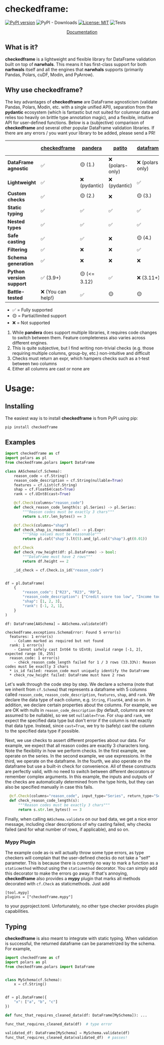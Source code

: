 # checkedframe:
[![PyPI version](https://badge.fury.io/py/checkedframe.svg)](https://badge.fury.io/py/checkedframe)
![PyPI - Downloads](https://img.shields.io/pypi/dm/checkedframe)
[![License: MIT](https://img.shields.io/badge/License-MIT-yellow.svg)](https://opensource.org/licenses/MIT)
![Tests](https://github.com/CangyuanLi/checkedframe/actions/workflows/tests.yaml/badge.svg)

<p align="center">
  <a href="https://cangyuanli.github.io/checkedframe/">Documentation</a>
<br>
</p>

## What is it?

**checkedframe** is a lightweight and flexible library for DataFrame validation built on top of **narwhals**. This means it has first-class support for both **narhwals** itself and all the engines that **narwhals** supports (primarily Pandas, Polars, cuDF, Modin, and PyArrow). 

## Why use checkedframe?

The key advantages of **checkedframe** are DataFrame agnosticism (validate Pandas, Polars, Modin, etc. with a single unified API), separation from the **pydantic** ecosystem (which is fantastic but not suited for columnar data and relies too heavily on brittle type annotation magic), and a flexible, intuitive API for user-defined functions. Below is a (subjective) comparison of **checkedframe** and several other popular DataFrame validation libraries. If there are any errors / you want your library to be added, please send a PR!

|                            | [checkedframe](https://github.com/cangyuanli/checkedframe) | [pandera](https://pandera.readthedocs.io/) | [patito](https://patito.readthedocs.io/) | [dataframely](https://dataframely.readthedocs.io/en/latest/index.html) | [great-expectations](https://docs.greatexpectations.io) | [pointblank](https://posit-dev.github.io/pointblank/) |
| -------------------------- | ---------------------------------------------------------- | ------------------------------------------ | ---------------------------------------- | ---------------------------------------------------------------------- | ------------------------------------------------------- | ----------------------------------------------------- |
| **DataFrame agnostic**     | ✅                                                          | 🟡 (1.)                                     | ❌ (polars-only)                          | ❌ (polars-only)                                                        | ❌ (pandas < 2.2-only)                                   | ✅                                                     |
| **Lightweight**            | ✅                                                          | ❌ (pydantic)                               | ❌ (pydantic)                             | ✅                                                                      | ❌                                                       | 🟡                                                     |
| **Custom checks**          | ✅                                                          | 🟡 (2.)                                     | ❌                                        | 🟡 (3.)                                                                 | ❌                                                       | 🟡                                                     |
| **Static typing**          | ✅                                                          | ✅                                          | ✅                                        | ✅                                                                      | ❌                                                       | ❌                                                     |
| **Nested types**           | ✅                                                          | ✅                                          | ✅                                        | ✅                                                                      | ❌                                                       | ✅                                                     |
| **Safe casting**           | ✅                                                          | ✅                                          | ❌                                        | 🟡 (4.)                                                                 | ❌                                                       | ❌                                                     |
| **Filtering**              | ✅                                                          | ❌                                          | ❌                                        | ✅                                                                      | ❌                                                       | ❌                                                     |
| **Schema generation**      | ✅                                                          | ❌                                          | ❌                                        | ❌                                                                      | ❌                                                       | ❌                                                     |
| **Python version support** | ✅ (3.9+)                                                   | 🟡 (<= 3.12)                                | ✅                                        | ❌ (3.11+)                                                              | ✅                                                       | 🟡  (3.10+)                                            |
| **Battle-tested**          | ❌ (You can help!)                                          | ✅                                          | 🟡                                        | 🟡                                                                      | ✅                                                       | 🟡                                                     |

- ✅ = Fully supported  
- 🟡 = Partial/limited support  
- ❌ = Not supported  

1. While **pandera** does support multiple libraries, it requires code changes to switch between them. Feature completeness also varies across different engines.
2. This is quite subjective, but I find writing non-trivial checks (e.g. those requiring multiple columns, group-by, etc.) non-intuitive and difficult
3. Checks must return an expr, which hampers checks such as a t-test between two columns
4. Either all columns are cast or none are


# Usage:

## Installing

The easiest way is to install **checkedframe** is from PyPI using pip:

```sh
pip install checkedframe
```

## Examples

```python
import checkedframe as cf
import polars as pl
from checkedframe.polars import DataFrame

class AASchema(cf.Schema):
    reason_code = cf.String()
    reason_code_description = cf.String(nullable=True)
    features = cf.List(cf.String)
    shap = cf.Float64(cast=True)
    rank = cf.UInt8(cast=True)

    @cf.Check(columns="reason_code")
    def check_reason_code_length(s: pl.Series) -> pl.Series:
        """Reason codes must be exactly 3 chars"""
        return s.str.len_bytes() == 3

    @cf.Check(columns="shap")
    def check_shap_is_reasonable() -> pl.Expr:
        """Shap values must be reasonable"""
        return pl.col("shap").lt(5).and_(pl.col("shap").gt(0.01))

    @cf.Check
    def check_row_height(df: pl.DataFrame) -> bool:
        """DataFrame must have 2 rows"""
        return df.height == 2

    _id_check = cf.Check.is_id("reason_code")


df = pl.DataFrame(
    {
        "reason_code": ["R23", "R23", "R9"],
        "reason_code_description": ["Credit score too low", "Income too low", None],
        "shap": [1, 2, 3],
        "rank": [-1, 2, 1],
    }
)

df: DataFrame[AASchema] = AASchema.validate(df)
```

```
checkedframe.exceptions.SchemaError: Found 5 error(s)
  features: 1 error(s)
    - Column marked as required but not found
  rank: 1 error(s)
    - Cannot safely cast Int64 to UInt8; invalid range [-1, 2], expected range [0, 255]
  reason_code: 1 error(s)
    - check_reason_code_length failed for 1 / 3 rows (33.33%): Reason codes must be exactly 3 chars
  * is_id failed: reason_code must uniquely identify the DataFrame
  * check_row_height failed: DataFrame must have 2 rows
```

Let's walk through the code step by step. We declare a schema (note that we inherit from `cf.Schema`) that represents a dataframe with 5 columns called `reason_code`, `reason_code_description`, `features`, `shap`, and `rank`. We declare the data type of each column, e.g. `String`, `Float64`, and so on. In addition, we declare certain properties about the columns. For example, we are OK with nulls in `reason_code_description` (by default, columns are not assumed to be nullable), so we set `nullable=True`. For `shap` and `rank`, we expect the specified data type but don't error if the column is not exactly that data type. Instead, since `cast=True`, we try to (safely) cast the column to the specified data type if possible. 

Next, we use checks to assert different properties about our data. For example, we expect that all reason codes are exactly 3 characters long. Note the flexibility in how we perform checks. In the first example, we operate on the series. In the second example, we use expressions. In the third, we operate on the dataframe. In the fourth, we also operate on the dataframe but use a built-in check for convenience. All of these constructs are perfectly valid, with no need to switch between different decorators or remember complex arguments. In this example, the inputs and outputs of the checks are automatically determined from the type hints, but they can also be specified manually in case this fails.

```python
  @cf.Check(columns="reason_code", input_type="Series", return_type="Series")
  def check_reason_code_length(s):
      """Reason codes must be exactly 3 chars"""
      return s.str.len_bytes() == 3
```

Finally, when calling `AASchema.validate` on our bad data, we get a nice error message, including clear descriptions of why casting failed, why checks failed (and for what number of rows, if applicable), and so on.

### Mypy Plugin

The example code as-is will actually throw some type errors, as type checkers will complain that the user-defined checks do not take a "self" parameter. This is because there is currently no way to mark a function as a `staticmethod` without using the `staticmethod` decorator. You can simply add this decorator to make the errors go away. If that's annoying, **checkedframe** also provides a **mypy** plugin that marks all methods decorated with `cf.Check` as staticmethods. Just add

```
[tool.mypy]
plugins = ["checkedframe.mypy"]
```

to your pyproject.toml. Unfortunately, no other type checker provides plugin capabilities.

## Typing

**checkedframe** is also meant to integrate with static typing. When validation is successful, the returned dataframe can be parametrized by the schema. For example,

```python
import checkedframe as cf
import polars as pl
from checkedframe.polars import DataFrame


class MySchema(cf.Schema):
    x = cf.String()


df = pl.DataFrame({
    "x": ["a", "b", "c"]
})

def func_that_requires_cleaned_data(df: DataFrame[MySchema]): ...

func_that_requires_cleaned_data(df)  # type error

validated_df: DataFrame[MySchema] = MySchema.validate(df)
func_that_requires_cleaned_data(validated_df)  # passes!
```